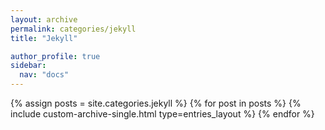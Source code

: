 ```yaml
---
layout: archive
permalink: categories/jekyll
title: "Jekyll"

author_profile: true
sidebar:
  nav: "docs"
---
```


{% assign posts = site.categories.jekyll %}
{% for post in posts %}
  {% include custom-archive-single.html type=entries_layout %}
{% endfor %}
